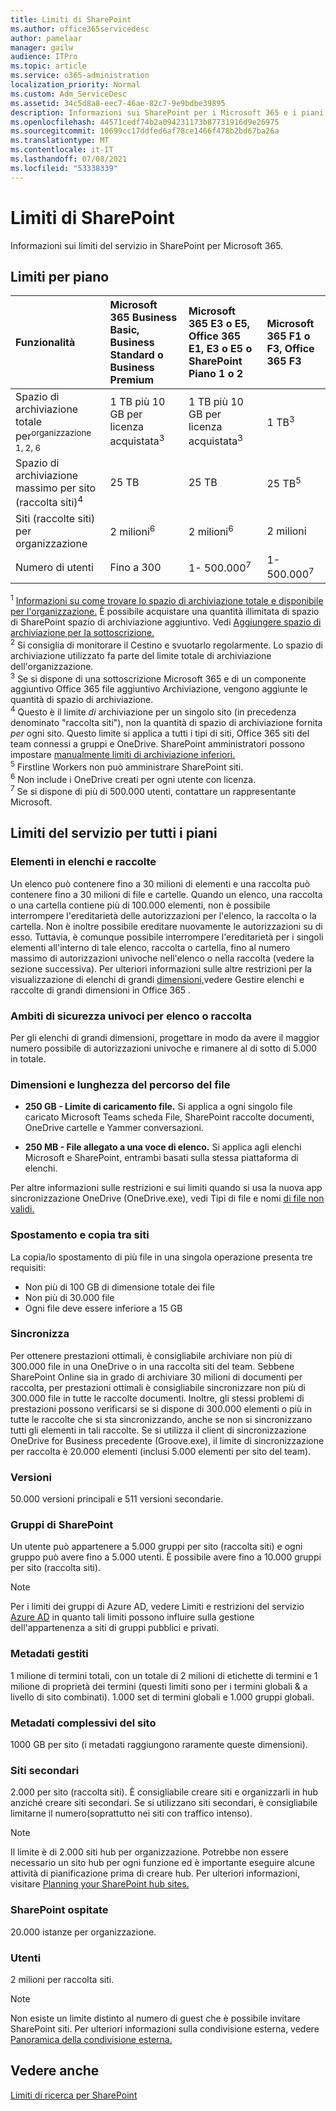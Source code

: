 ```yaml
---
title: Limiti di SharePoint
ms.author: office365servicedesc
author: pamelaar
manager: gailw
audience: ITPro
ms.topic: article
ms.service: o365-administration
localization_priority: Normal
ms.custom: Adm_ServiceDesc
ms.assetid: 34c5d8a8-eec7-46ae-82c7-9e9bdbe39895
description: Informazioni sui SharePoint per i Microsoft 365 e i piani autonomi.
ms.openlocfilehash: 44571cedf74b2a094231173b87731916d9e26975
ms.sourcegitcommit: 10699cc17ddfed6af78ce1466f478b2bd67ba26a
ms.translationtype: MT
ms.contentlocale: it-IT
ms.lasthandoff: 07/08/2021
ms.locfileid: "53338339"
---
```

# <a name="sharepoint-limits"></a>Limiti di SharePoint

Informazioni sui limiti del servizio in SharePoint per Microsoft 365.
  
## <a name="limits-by-plan"></a>Limiti per piano 

| Funzionalità | Microsoft 365 Business Basic, Business Standard o Business Premium | Microsoft 365 E3 o E5, Office 365 E1, E3 o E5 o SharePoint Piano 1 o 2 | Microsoft 365 F1 o F3, Office 365 F3 |
|:-----|:-----|:-----|:-----|
|Spazio di archiviazione totale per<sup>organizzazione 1, 2, 6</sup> <br/> |1 TB più 10 GB per licenza acquistata<sup>3</sup>  <br/> |1 TB più 10 GB per licenza acquistata<sup>3</sup> <br/> |1 TB<sup>3</sup> <br/> |
|Spazio di archiviazione massimo per sito (raccolta siti)<sup>4</sup><br/> |25 TB <br/> |25 TB <br/> |25 TB<sup>5</sup> <br/> |
|Siti (raccolte siti) per organizzazione  <br/> |2 milioni<sup>6</sup> <br/> |2 milioni<sup>6</sup> <br/> |2 milioni<br/> |
|Numero di utenti  <br/> |Fino a 300  <br/> |1- 500.000<sup>7</sup> <br/> |1- 500.000<sup>7</sup> <br/> |
   
<sup>1</sup> [Informazioni su come trovare lo spazio di archiviazione totale e disponibile per l'organizzazione.](/sharepoint/manage-site-collection-storage-limits) È possibile acquistare una quantità illimitata di spazio di SharePoint spazio di archiviazione aggiuntivo. Vedi [Aggiungere spazio di archiviazione per la sottoscrizione.](/office365/admin/subscriptions-and-billing/add-storage-space) 
<br/><sup>2</sup> Si consiglia di monitorare il Cestino e svuotarlo regolarmente. Lo spazio di archiviazione utilizzato fa parte del limite totale di archiviazione dell'organizzazione. 
<br/> <sup>3</sup> Se si dispone di una sottoscrizione Microsoft 365 e di un componente aggiuntivo Office 365 file aggiuntivo Archiviazione, vengono aggiunte le quantità di spazio di archiviazione. 
<br/> <sup>4</sup> Questo è il limite *di* archiviazione per un singolo sito (in precedenza denominato "raccolta siti"), non la quantità di spazio di archiviazione fornita *per* ogni sito. Questo limite si applica a tutti i tipi di siti, Office 365 siti del team connessi a gruppi e OneDrive. SharePoint amministratori possono impostare [manualmente limiti di archiviazione inferiori.](/sharepoint/manage-site-collection-storage-limits#manage-individual-site-storage-limits) 
<br/> <sup>5</sup> Firstline Workers non può amministrare SharePoint siti. 
<br/> <sup>6</sup> Non include i OneDrive creati per ogni utente con licenza. 
<br/> <sup>7</sup> Se si dispone di più di 500.000 utenti, contattare un rappresentante Microsoft. 
  
## <a name="service-limits-for-all-plans"></a>Limiti del servizio per tutti i piani

### <a name="items-in-lists-and-libraries"></a>Elementi in elenchi e raccolte

Un elenco può contenere fino a 30 milioni di elementi e una raccolta può contenere fino a 30 milioni di file e cartelle. Quando un elenco, una raccolta o una cartella contiene più di 100.000 elementi, non è possibile interrompere l'ereditarietà delle autorizzazioni per l'elenco, la raccolta o la cartella. Non è inoltre possibile ereditare nuovamente le autorizzazioni su di esso. Tuttavia, è comunque possibile interrompere l'ereditarietà per i singoli elementi all'interno di tale elenco, raccolta o cartella, fino al numero massimo di autorizzazioni univoche nell'elenco o nella raccolta (vedere la sezione successiva). Per ulteriori informazioni sulle altre restrizioni per la visualizzazione di elenchi di grandi [dimensioni,](https://support.office.com/article/b4038448-ec0e-49b7-b853-679d3d8fb784)vedere Gestire elenchi e raccolte di grandi dimensioni in Office 365 .

### <a name="unique-security-scopes-per-list-or-library"></a>Ambiti di sicurezza univoci per elenco o raccolta

Per gli elenchi di grandi dimensioni, progettare in modo da avere il maggior numero possibile di autorizzazioni univoche e rimanere al di sotto di 5.000 in totale.

### <a name="file-size-and-file-path-length"></a>Dimensioni e lunghezza del percorso del file

- **250 GB - Limite di caricamento file.** Si applica a ogni singolo file caricato Microsoft Teams scheda File, SharePoint raccolte documenti, OneDrive cartelle e Yammer conversazioni.

- **250 MB - File allegato a una voce di elenco.** Si applica agli elenchi Microsoft e SharePoint, entrambi basati sulla stessa piattaforma di elenchi.

Per altre informazioni sulle restrizioni e sui limiti quando si usa la nuova app sincronizzazione OneDrive (OneDrive.exe), vedi Tipi di file e nomi [di file non validi.](https://support.office.com/article/64883a5d-228e-48f5-b3d2-eb39e07630fa)

### <a name="moving-and-copying-across-sites"></a>Spostamento e copia tra siti

La copia/lo spostamento di più file in una singola operazione presenta tre requisiti:

- Non più di 100 GB di dimensione totale dei file
- Non più di 30.000 file
- Ogni file deve essere inferiore a 15 GB

### <a name="sync"></a>Sincronizza

Per ottenere prestazioni ottimali, è consigliabile archiviare non più di 300.000 file in una OneDrive o in una raccolta siti del team. Sebbene SharePoint Online sia in grado di archiviare 30 milioni di documenti per raccolta, per prestazioni ottimali è consigliabile sincronizzare non più di 300.000 file in tutte le raccolte documenti. Inoltre, gli stessi problemi di prestazioni possono verificarsi se si dispone di 300.000 elementi o più in tutte le raccolte che si sta sincronizzando, anche se non si sincronizzano tutti gli elementi in tali raccolte. Se si utilizza il client di sincronizzazione OneDrive for Business precedente (Groove.exe), il limite di sincronizzazione per raccolta è 20.000 elementi (inclusi 5.000 elementi per sito del team).

### <a name="versions"></a>Versioni

50.000 versioni principali e 511 versioni secondarie.

### <a name="sharepoint-groups"></a>Gruppi di SharePoint

Un utente può appartenere a 5.000 gruppi per sito (raccolta siti) e ogni gruppo può avere fino a 5.000 utenti. È possibile avere fino a 10.000 gruppi per sito (raccolta siti).

> [!NOTE]
> Per i limiti dei gruppi di Azure AD, vedere Limiti e restrizioni del servizio [Azure AD](/azure/active-directory/users-groups-roles/directory-service-limits-restrictions) in quanto tali limiti possono influire sulla gestione dell'appartenenza a siti di gruppi pubblici e privati.

### <a name="managed-metadata"></a>Metadati gestiti

1 milione di termini totali, con un totale di 2 milioni di etichette di termini e 1 milione di proprietà dei termini (questi limiti sono per i termini globali & a livello di sito combinati). 1.000 set di termini globali e 1.000 gruppi globali.

### <a name="overall-site-metadata"></a>Metadati complessivi del sito

1000 GB per sito (i metadati raggiungono raramente queste dimensioni).

### <a name="subsites"></a>Siti secondari

2.000 per sito (raccolta siti). È consigliabile creare siti e organizzarli in hub anziché creare siti secondari. Se si utilizzano siti secondari, è consigliabile limitarne il numero(soprattutto nei siti con traffico intenso).

> [!NOTE]
> Il limite è di 2.000 siti hub per organizzazione. Potrebbe non essere necessario un sito hub per ogni funzione ed è importante eseguire alcune attività di pianificazione prima di creare hub. Per ulteriori informazioni, visitare [Planning your SharePoint hub sites.](/sharepoint/planning-hub-sites)

### <a name="sharepoint-hosted-applications"></a>SharePoint ospitate

20.000 istanze per organizzazione.

### <a name="users"></a>Utenti

2 milioni per raccolta siti.

> [!NOTE]
> Non esiste un limite distinto al numero di guest che è possibile invitare SharePoint siti. Per ulteriori informazioni sulla condivisione esterna, vedere [Panoramica della condivisione esterna.](/sharepoint/external-sharing-overview)

## <a name="see-also"></a>Vedere anche

[Limiti di ricerca per SharePoint](/sharepoint/search-limits)